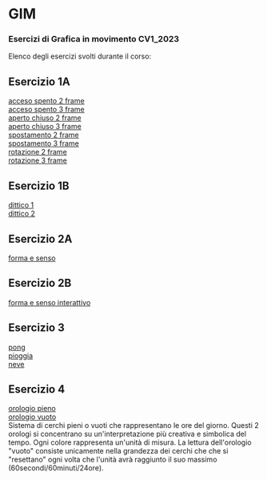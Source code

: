 # GIM
### Esercizi di Grafica in movimento CV1_2023
 Elenco degli esercizi svolti durante il corso:

## Esercizio 1A
[acceso spento 2 frame](Esercizio_1A/acceso_spento_2.html)  
[acceso spento 3 frame](Esercizio_1A/acceso_spento_3.html)  
[aperto chiuso 2 frame](Esercizio_1A/aperto_chiuso_2.html)  
[aperto chiuso 3 frame](Esercizio_1A/aperto_chiuso_3.html)  
[spostamento 2 frame](Esercizio_1A/spostamento_2.html)  
[spostamento 3 frame](Esercizio_1A/spostamento_3.html)  
[rotazione 2 frame](Esercizio_1A/rotazione_2.html)  
[rotazione 3 frame](Esercizio_1A/rotazione_3.html)  

## Esercizio 1B
[dittico 1](Esercizio_1B/indexA.html)   
[dittico 2](Esercizio_1B/indexA_2.html)

## Esercizio 2A
[forma e senso](Esercizio_2A/index.html)

## Esercizio 2B
[forma e senso interattivo](esercizio_2B/indexA.html)

## Esercizio 3
[pong](Esercizio_3/1_pong/index.html)    
[pioggia](Esercizio_3/3_pioggia_ricettiva/index.html)        
[neve](Esercizio_3/4_neve/index.html)   


## Esercizio 4  
[orologio pieno](Esercizio_4/1_orologio_stazione/index.html)        
[orologio vuoto](Esercizio_4/1_orologio_stazione_1/index.html)  
Sistema di cerchi pieni o vuoti che rappresentano le ore del giorno. Questi 2 orologi si concentrano su un'interpretazione più creativa e simbolica del tempo. Ogni colore rappresenta un'unità di misura.
La lettura dell'orologio "vuoto" consiste unicamente nella grandezza dei cerchi che che si "resettano" ogni volta che l'unità avrà raggiunto il suo massimo (60secondi/60minuti/24ore).
